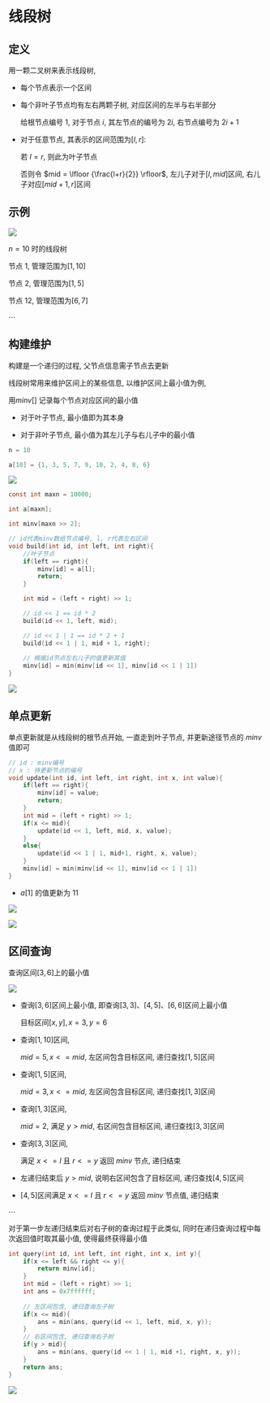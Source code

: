 <!--
 * @Description: 
 * @Version: 1.0
 * @Autor: DaLao
 * @Email:  
 * @Date: 2021-01-16 17:59:35
 * @LastEditors: dalao
 * @LastEditTime: 2023-03-18 00:14:15
-->

# 线段树

## 定义

用一颗二叉树来表示线段树,

- 每个节点表示一个区间

- 每个非叶子节点均有左右两颗子树, 对应区间的左半与右半部分

    给根节点编号 $1$, 对于节点 $i$, 其左节点的编号为 $2i$, 右节点编号为 $2i+1$

- 对于任意节点, 其表示的区间范围为$[l, r]$:

    若 $l = r$, 则此为叶子节点

    否则令 $mid = \lfloor {\frac{l+r}{2}} \rfloor$, 左儿子对于$[l, mid]$区间, 右儿子对应$[mid+1, r]$区间

## 示例

![](https://cdn.hurra.ltd/img/2022-4-4-1141.svg)

$n = 10$ 时的线段树

节点 $1$, 管理范围为$[1, 10]$

节点 $2$, 管理范围为$[1, 5]$

节点 $12$, 管理范围为$[6, 7]$

$\cdots$

## 构建维护

构建是一个递归的过程, 父节点信息需子节点去更新

线段树常用来维护区间上的某些信息, 以维护区间上最小值为例, 

用$minv[]$ 记录每个节点对应区间的最小值

- 对于叶子节点, 最小值即为其本身

- 对于非叶子节点, 最小值为其左儿子与右儿子中的最小值

```c
n = 10

a[10] = {1, 3, 5, 7, 9, 10, 2, 4, 8, 6}
```

![](https://cdn.hurra.ltd/img/2022-4-4-1218.svg)

```c
const int maxn = 10000;

int a[maxn];

int minv[maxn >> 2];

// id代表minv数组节点编号, l, r代表左右区间
void build(int id, int left, int right){
    //叶子节点
    if(left == right){
        minv[id] = a[l];
        return;
    }

    int mid = (left + right) >> 1;

    // id << 1 == id * 2
    build(id << 1, left, mid);

    // id << 1 | 1 == id * 2 + 1
    build(id << 1 | 1, mid + 1, right);
    
    // 根据id节点左右儿子的值更新其值
    minv[id] = min(minv[id << 1], minv[id << 1 | 1])
}
```

![](https://cdn.hurra.ltd/img/20201101144039.png)

## 单点更新

单点更新就是从线段树的根节点开始, 一直走到叶子节点, 并更新途径节点的 $minv$ 值即可

```c
// id : minv编号
// x : 待更新节点的编号
void update(int id, int left, int right, int x, int value){
    if(left == right){
        minv[id] = value;
        return;
    }
    int mid = (left + right) >> 1;
    if(x <= mid){
        update(id << 1, left, mid, x, value);
    }
    else{
        update(id << 1 | 1, mid+1, right, x, value);
    }
    minv[id] = min(minv[id << 1], minv[id << 1 | 1])
}
```

- $a[1]$ 的值更新为 $11$

![](https://cdn.hurra.ltd/img/2022-4-4-1220.svg)

![](https://cdn.hurra.ltd/img/20201101144355.png)

## 区间查询

查询区间$[3, 6]$上的最小值

![](https://cdn.hurra.ltd/img/2022-4-4-1210.svg)

- 查询$[3, 6]$区间上最小值, 即查询$[3, 3]、[4, 5]、[6, 6]$区间上最小值

    目标区间$[x, y], x = 3, y = 6$

- 查询$[1, 10]$区间,

    $mid = 5, x <= mid$, 左区间包含目标区间, 递归查找$[1, 5]$区间

- 查询$[1, 5]$区间,

    $mid = 3, x <= mid$, 左区间包含目标区间, 递归查找$[1, 3]$区间

- 查询$[1, 3]$区间,

    $mid = 2$, 满足 $y > mid$, 右区间包含目标区间, 递归查找$[3, 3]$区间

- 查询$[3, 3]$区间,

    满足 $x<=l$ 且 $r<=y$ 返回 $minv$ 节点, 递归结束

- 左递归结束后 $y > mid$, 说明右区间包含了目标区间, 递归查找$[4, 5]$区间

- $[4, 5]$区间满足 $x<=l$ 且 $r<=y$ 返回 $minv$ 节点值, 递归结束

$\cdots$

对于第一步左递归结束后对右子树的查询过程于此类似, 同时在递归查询过程中每次返回值时取其最小值, 使得最终获得最小值

```c
int query(int id, int left, int right, int x, int y){
    if(x <= left && right <= y){
        return minv[id];
    }
    int mid = (left + right) >> 1;
    int ans = 0x7ffffff;
    
    // 左区间包含, 递归查询左子树
    if(x <= mid){
        ans = min(ans, query(id << 1, left, mid, x, y));
    }
    // 右区间包含, 递归查询右子树
    if(y > mid){
        ans = min(ans, query(id << 1 | 1, mid +1, right, x, y));
    }
    return ans;
}
```

![](https://cdn.hurra.ltd/img/20201101153007.png)